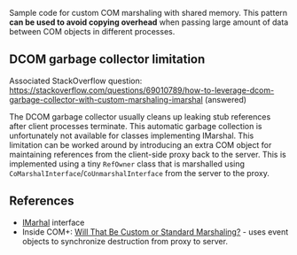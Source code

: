 Sample code for custom COM marshaling with shared memory. This pattern **can be used to avoid copying overhead** when passing large amount of data between COM objects in different processes.

## DCOM garbage collector limitation
Associated StackOverflow question: https://stackoverflow.com/questions/69010789/how-to-leverage-dcom-garbage-collector-with-custom-marshaling-imarshal (answered)

The DCOM garbage collector usually cleans up leaking stub references after client processes terminate. This automatic garbage collection is unfortunately not available for classes implementing IMarshal. This limitation can be worked around by introducing an extra COM object for maintaining references from the client-side proxy back to the server. This is implemented using a tiny `RefOwner` class that is marshalled using `CoMarshalInterface`/`CoUnmarshalInterface` from the server to the proxy.

## References
* [IMarhal]([https://docs.microsoft.com/nb-no/windows/desktop/api/objidl/nn-objidl-imarshal](https://learn.microsoft.com/en-us/windows/win32/api/objidl/nn-objidl-imarshal)) interface
* Inside COM+: [Will That Be Custom or Standard Marshaling?](https://thrysoee.dk/InsideCOM+/ch14c.htm) - uses event objects to synchronize destruction from proxy to server.
